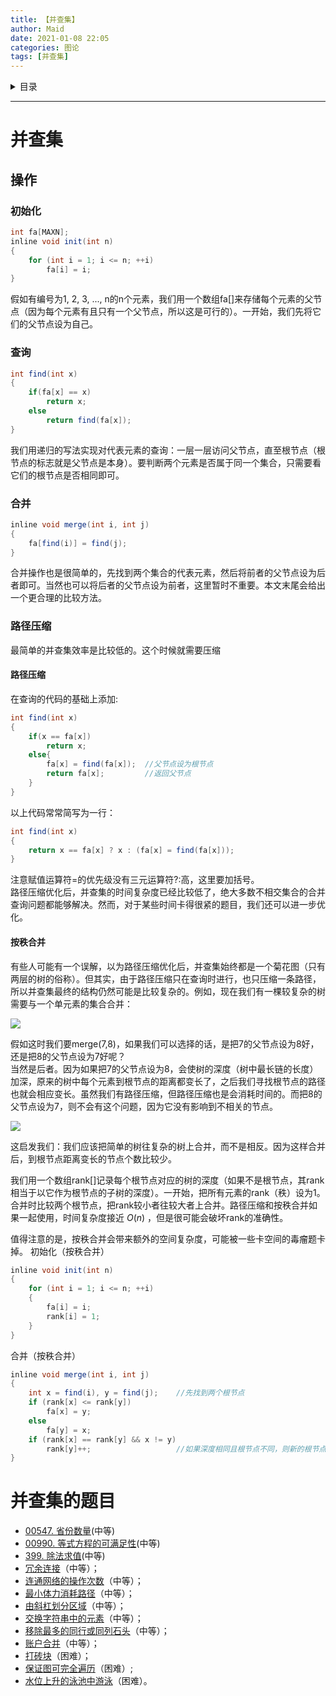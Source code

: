 ```yaml
---
title: 【并查集】  
author: Maid  
date: 2021-01-08 22:05  
categories: 图论  
tags: [并查集]  
---
```


<details><summary>目录</summary>

- [并查集](#并查集)
  - [操作](#操作)
    - [初始化](#初始化)
    - [查询](#查询)
    - [合并](#合并)
    - [路径压缩](#路径压缩)
      - [路径压缩](#路径压缩-1)
      - [按秩合并](#按秩合并)
- [并查集的题目](#并查集的题目)

</details>

---


# 并查集
## 操作
### 初始化
```java
int fa[MAXN];
inline void init(int n)
{
    for (int i = 1; i <= n; ++i)
        fa[i] = i;
}
```
假如有编号为1, 2, 3, ..., n的n个元素，我们用一个数组fa[]来存储每个元素的父节点（因为每个元素有且只有一个父节点，所以这是可行的）。一开始，我们先将它们的父节点设为自己。

### 查询
```java
int find(int x)
{
    if(fa[x] == x)
        return x;
    else
        return find(fa[x]);
}
```
我们用递归的写法实现对代表元素的查询：一层一层访问父节点，直至根节点（根节点的标志就是父节点是本身）。要判断两个元素是否属于同一个集合，只需要看它们的根节点是否相同即可。

### 合并
```java
inline void merge(int i, int j)
{
    fa[find(i)] = find(j);
}
```
合并操作也是很简单的，先找到两个集合的代表元素，然后将前者的父节点设为后者即可。当然也可以将后者的父节点设为前者，这里暂时不重要。本文末尾会给出一个更合理的比较方法。

### 路径压缩
最简单的并查集效率是比较低的。这个时候就需要压缩

#### 路径压缩
在查询的代码的基础上添加:
```java
int find(int x)
{
    if(x == fa[x])
        return x;
    else{
        fa[x] = find(fa[x]);  //父节点设为根节点
        return fa[x];         //返回父节点
    }
}
```
以上代码常常简写为一行：
```java
int find(int x)
{
    return x == fa[x] ? x : (fa[x] = find(fa[x]));
}
```
注意赋值运算符=的优先级没有三元运算符?:高，这里要加括号。   
路径压缩优化后，并查集的时间复杂度已经比较低了，绝大多数不相交集合的合并查询问题都能够解决。然而，对于某些时间卡得很紧的题目，我们还可以进一步优化。 
#### 按秩合并
有些人可能有一个误解，以为路径压缩优化后，并查集始终都是一个菊花图（只有两层的树的俗称）。但其实，由于路径压缩只在查询时进行，也只压缩一条路径，所以并查集最终的结构仍然可能是比较复杂的。例如，现在我们有一棵较复杂的树需要与一个单元素的集合合并：

![](https://pic2.zhimg.com/80/v2-d3ff42bb79a6bc751f47daf3fc70e0d9_720w.jpg)

假如这时我们要merge(7,8)，如果我们可以选择的话，是把7的父节点设为8好，还是把8的父节点设为7好呢？  
当然是后者。因为如果把7的父节点设为8，会使树的深度（树中最长链的长度）加深，原来的树中每个元素到根节点的距离都变长了，之后我们寻找根节点的路径也就会相应变长。虽然我们有路径压缩，但路径压缩也是会消耗时间的。而把8的父节点设为7，则不会有这个问题，因为它没有影响到不相关的节点。

![](https://pic2.zhimg.com/80/v2-96fbb25365b43f0a109bec6d55b3b899_720w.jpg)

这启发我们：我们应该把简单的树往复杂的树上合并，而不是相反。因为这样合并后，到根节点距离变长的节点个数比较少。

我们用一个数组rank[]记录每个根节点对应的树的深度（如果不是根节点，其rank相当于以它作为根节点的子树的深度）。一开始，把所有元素的rank（秩）设为1。合并时比较两个根节点，把rank较小者往较大者上合并。路径压缩和按秩合并如果一起使用，时间复杂度接近 $O(n)$ ，但是很可能会破坏rank的准确性。

值得注意的是，按秩合并会带来额外的空间复杂度，可能被一些卡空间的毒瘤题卡掉。
初始化（按秩合并）
```java
inline void init(int n)
{
    for (int i = 1; i <= n; ++i)
    {
        fa[i] = i;
        rank[i] = 1;
    }
}
```
合并（按秩合并）
```java
inline void merge(int i, int j)
{
    int x = find(i), y = find(j);    //先找到两个根节点
    if (rank[x] <= rank[y])
        fa[x] = y;
    else
        fa[y] = x;
    if (rank[x] == rank[y] && x != y)
        rank[y]++;                   //如果深度相同且根节点不同，则新的根节点的深度+1
}
```

# 并查集的题目
- [00547. 省份数量](../leetcode/00547.%20省份数量.md)(中等)
- [00990. 等式方程的可满足性](../leetcode/00990.%20等式方程的可满足性.md)(中等)
- [399. 除法求值](https://leetcode-cn.com/problems/evaluate-division/)(中等)
- [冗余连接](https://leetcode-cn.com/problems/redundant-connection/)（中等）；
- [连通网络的操作次数](https://leetcode-cn.com/problems/number-of-operations-to-make-network-connected)（中等）；
- [最小体力消耗路径](https://leetcode-cn.com/problems/path-with-minimum-effort)（中等）；
- [由斜杠划分区域](https://leetcode-cn.com/problems/regions-cut-by-slashes)（中等）；
- [交换字符串中的元素](https://leetcode-cn.com/problems/smallest-string-with-swaps)（中等）；
- [移除最多的同行或同列石头](https://leetcode-cn.com/problems/most-stones-removed-with-same-row-or-column)（中等）；
- [账户合并](https://leetcode-cn.com/problems/accounts-merge)（中等）；
- [打砖块](https://leetcode-cn.com/problems/bricks-falling-when-hit)（困难）；
- [保证图可完全遍历](https://leetcode-cn.com/problems/remove-max-number-of-edges-to-keep-graph-fully-traversable)（困难）;
- [水位上升的泳池中游泳](https://leetcode-cn.com/problems/swim-in-rising-water)（困难）。



